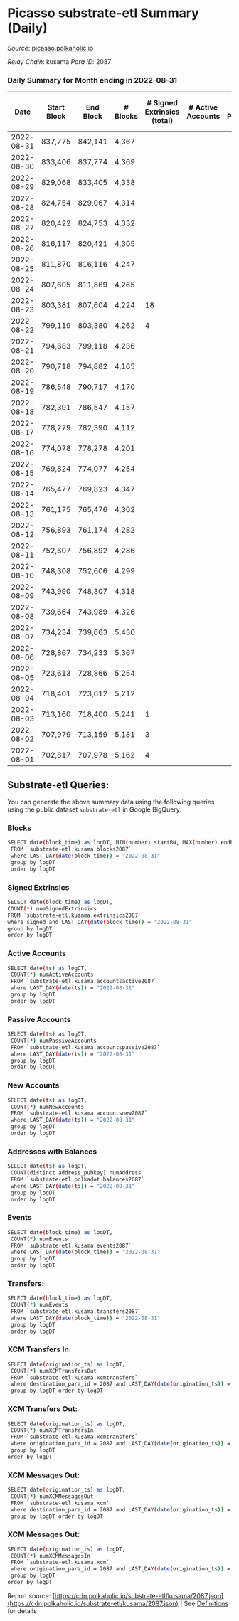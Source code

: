 # Picasso substrate-etl Summary (Daily)

_Source_: [picasso.polkaholic.io](https://picasso.polkaholic.io)

*Relay Chain*: kusama
*Para ID*: 2087



### Daily Summary for Month ending in 2022-08-31


| Date | Start Block | End Block | # Blocks | # Signed Extrinsics (total) | # Active Accounts | # Passive | # New | # Addresses with Balances | # Events | # Transfers | # XCM Transfers In | # XCM Transfers Out | # XCM In | # XCM Out | Issues | 
| ---- | ----------- | --------- | -------- | --------------------------- | ----------------- | --------- | ----- | ------------------------- | -------- | ----------- | ------------------ | ------------------- | -------- | --------- | ------ |
| 2022-08-31 | 837,775 | 842,141 | 4,367 |  |  |  |  | 18 | 8,736 |   |   |   |  |  |  |
| 2022-08-30 | 833,406 | 837,774 | 4,369 |  |  |  |  | 18 | 8,740 |   |   |   |  |  |  |
| 2022-08-29 | 829,068 | 833,405 | 4,338 |  |  |  |  | 18 | 8,679 |   |   |   |  |  |  |
| 2022-08-28 | 824,754 | 829,067 | 4,314 |  |  |  |  | 18 | 8,630 |   |   |   |  |  |  |
| 2022-08-27 | 820,422 | 824,753 | 4,332 |  |  |  |  | 18 | 8,667 |   |   |   |  |  |  |
| 2022-08-26 | 816,117 | 820,421 | 4,305 |  |  |  |  | 18 | 8,612 |   |   |   |  |  |  |
| 2022-08-25 | 811,870 | 816,116 | 4,247 |  |  |  |  | 18 | 8,496 |   |   |   |  |  |  |
| 2022-08-24 | 807,605 | 811,869 | 4,265 |  |  |  |  | 18 | 8,533 |   |   |   |  |  |  |
| 2022-08-23 | 803,381 | 807,604 | 4,224 | 18 |  |  |  | 18 | 8,725 | 163  | 1  |   | 1 | 2 |  |
| 2022-08-22 | 799,119 | 803,380 | 4,262 | 4 |  |  |  | 18 | 8,543 |   |   |   |  |  |  |
| 2022-08-21 | 794,883 | 799,118 | 4,236 |  |  |  |  | 18 | 8,474 |   |   |   |  |  |  |
| 2022-08-20 | 790,718 | 794,882 | 4,165 |  |  |  |  | 18 | 8,332 |   |   |   |  |  |  |
| 2022-08-19 | 786,548 | 790,717 | 4,170 |  |  |  |  | 18 | 8,343 |   |   |   |  |  |  |
| 2022-08-18 | 782,391 | 786,547 | 4,157 |  |  |  |  | 18 | 8,316 |   |   |   |  |  |  |
| 2022-08-17 | 778,279 | 782,390 | 4,112 |  |  |  |  | 18 | 8,226 |   |   |   |  |  |  |
| 2022-08-16 | 774,078 | 778,278 | 4,201 |  |  |  |  | 18 | 8,404 |   |   |   |  |  |  |
| 2022-08-15 | 769,824 | 774,077 | 4,254 |  |  |  |  | 18 | 8,511 |   |   |   |  |  |  |
| 2022-08-14 | 765,477 | 769,823 | 4,347 |  |  |  |  | 18 | 8,696 |   |   |   |  |  |  |
| 2022-08-13 | 761,175 | 765,476 | 4,302 |  |  |  |  | 18 | 8,607 |   |   |   |  |  |  |
| 2022-08-12 | 756,893 | 761,174 | 4,282 |  |  |  |  | 18 | 8,566 |   |   |   |  |  |  |
| 2022-08-11 | 752,607 | 756,892 | 4,286 |  |  |  |  | 18 | 8,577 |   |   |   |  |  |  |
| 2022-08-10 | 748,308 | 752,606 | 4,299 |  |  |  |  | 18 | 8,601 |   |   |   |  |  |  |
| 2022-08-09 | 743,990 | 748,307 | 4,318 |  |  |  |  | 18 | 8,638 |   |   |   |  |  |  |
| 2022-08-08 | 739,664 | 743,989 | 4,326 |  |  |  |  | 18 | 8,655 |   |   |   |  |  |  |
| 2022-08-07 | 734,234 | 739,663 | 5,430 |  |  |  |  | 18 | 10,863 |   |   |   |  |  |  |
| 2022-08-06 | 728,867 | 734,233 | 5,367 |  |  |  |  | 18 | 10,737 |   |   |   |  |  |  |
| 2022-08-05 | 723,613 | 728,866 | 5,254 |  |  |  |  | 18 | 10,510 |   |   |   |  |  |  |
| 2022-08-04 | 718,401 | 723,612 | 5,212 |  |  |  |  | 18 | 10,427 |   |   |   |  |  |  |
| 2022-08-03 | 713,160 | 718,400 | 5,241 | 1 |  |  |  | 18 | 10,490 |   |   |   |  | 1 |  |
| 2022-08-02 | 707,979 | 713,159 | 5,181 | 3 |  |  |  | 18 | 10,379 |   |   |   |  | 2 |  |
| 2022-08-01 | 702,817 | 707,978 | 5,162 | 4 |  |  |  | 18 | 10,350 |   |   |   |  | 4 |  |

## Substrate-etl Queries:
You can generate the above summary data using the following queries using the public dataset `substrate-etl` in Google BigQuery:

### Blocks
```bash
SELECT date(block_time) as logDT, MIN(number) startBN, MAX(number) endBN, COUNT(*) numBlocks 
 FROM `substrate-etl.kusama.blocks2087`  
 where LAST_DAY(date(block_time)) = "2022-08-31" 
 group by logDT 
 order by logDT
```

### Signed Extrinsics
```bash
SELECT date(block_time) as logDT, 
COUNT(*) numSignedExtrinsics 
FROM `substrate-etl.kusama.extrinsics2087`  
where signed and LAST_DAY(date(block_time)) = "2022-08-31" 
group by logDT 
order by logDT
```

### Active Accounts
```bash
SELECT date(ts) as logDT, 
 COUNT(*) numActiveAccounts 
 FROM `substrate-etl.kusama.accountsactive2087` 
 where LAST_DAY(date(ts)) = "2022-08-31" 
 group by logDT 
 order by logDT
```

### Passive Accounts
```bash
SELECT date(ts) as logDT, 
 COUNT(*) numPassiveAccounts 
 FROM `substrate-etl.kusama.accountspassive2087` 
 where LAST_DAY(date(ts)) = "2022-08-31" 
 group by logDT 
 order by logDT
```

### New Accounts
```bash
SELECT date(ts) as logDT, 
 COUNT(*) numNewAccounts 
 FROM `substrate-etl.kusama.accountsnew2087` 
 where LAST_DAY(date(ts)) = "2022-08-31" 
 group by logDT
 order by logDT
```

### Addresses with Balances
```bash
SELECT date(ts) as logDT,
 COUNT(distinct address_pubkey) numAddress 
 FROM `substrate-etl.polkadot.balances2087` 
 where LAST_DAY(date(ts)) = "2022-08-31" 
 group by logDT 
 order by logDT
```

### Events
```bash
SELECT date(block_time) as logDT, 
 COUNT(*) numEvents 
 FROM `substrate-etl.kusama.events2087` 
 where LAST_DAY(date(block_time)) = "2022-08-31" 
 group by logDT 
 order by logDT
```

### Transfers:
```bash
SELECT date(block_time) as logDT, 
 COUNT(*) numEvents 
 FROM `substrate-etl.kusama.transfers2087` 
 where LAST_DAY(date(block_time)) = "2022-08-31" 
 group by logDT 
 order by logDT
```

### XCM Transfers In:
```bash
SELECT date(origination_ts) as logDT, 
 COUNT(*) numXCMTransfersOut 
 FROM `substrate-etl.kusama.xcmtransfers` 
 where destination_para_id = 2087 and LAST_DAY(date(origination_ts)) = "2022-08-31" 
 group by logDT order by logDT
```

### XCM Transfers Out:
```bash
SELECT date(origination_ts) as logDT, 
 COUNT(*) numXCMTransfersIn 
 FROM `substrate-etl.kusama.xcmtransfers` 
 where origination_para_id = 2087 and LAST_DAY(date(origination_ts)) = "2022-08-31" 
 group by logDT 
order by logDT
```

### XCM Messages Out:
```bash
SELECT date(origination_ts) as logDT, 
 COUNT(*) numXCMMessagesOut 
 FROM `substrate-etl.kusama.xcm` 
 where destination_para_id = 2087 and LAST_DAY(date(origination_ts)) = "2022-08-31" 
 group by logDT order by logDT
```

### XCM Messages Out:
```bash
SELECT date(origination_ts) as logDT, 
 COUNT(*) numXCMMessagesIn 
 FROM `substrate-etl.kusama.xcm` 
 where origination_para_id = 2087 and LAST_DAY(date(origination_ts)) = "2022-08-31" 
 group by logDT 
order by logDT
```


Report source: [https://cdn.polkaholic.io/substrate-etl/kusama/2087.json](https://cdn.polkaholic.io/substrate-etl/kusama/2087.json) | See [Definitions](/DEFINITIONS.md) for details
